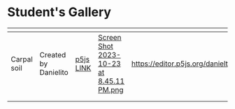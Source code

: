 # Student's Gallery

<table data-card-size="large" data-view="cards"><thead><tr><th></th><th></th><th></th><th data-hidden data-card-cover data-type="files"></th><th data-hidden data-card-target data-type="content-ref"></th></tr></thead><tbody><tr><td>Carpal soil</td><td>Created by Danielito</td><td><a href="https://editor.p5js.org/danieltio/sketches/OA0Nwg23D">p5js LINK</a></td><td><a href="../.gitbook/assets/Screen Shot 2023-10-23 at 8.45.11 PM.png">Screen Shot 2023-10-23 at 8.45.11 PM.png</a></td><td><a href="https://editor.p5js.org/danieltio/sketches/OA0Nwg23D">https://editor.p5js.org/danieltio/sketches/OA0Nwg23D</a></td></tr><tr><td></td><td></td><td></td><td></td><td></td></tr><tr><td></td><td></td><td></td><td></td><td></td></tr></tbody></table>
